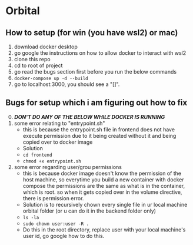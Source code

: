 # Orbital

## How to setup (for win (you have wsl2) or mac)
1. download docker desktop
2. go google the instructions on how to allow docker to interact with wsl2
3. clone this repo
4. cd to root of project
5. go read the bugs section first before you run the below commands
6. `docker-compose up -d --build `
7. go to localhost:3000, you should see a "[]".

## Bugs for setup which i am figuring out how to fix
0. ***DON'T DO ANY OF THE BELOW WHILE DOCKER IS RUNNING***
1. some error relating to "entrypoint.sh"
   - this is because the entrypoint.sh file in frontend does not have execute permission due to it being created without it and being copied over to docker image
   - Solution 
   - `cd frontend`
   - `chmod +x entrypoint.sh`
2. some error regarding user/grou permissions
   - this is because docker image doesn't know the permission of the host machine, so everytime you build a new container with docker compose the permissions are the same as what is in the container, which is root. so when it gets copied over in the volume directive, there is permission error.
   - Solution is to recursively chown every single file in ur local machine orbital folder (or u can do it in the backend folder only)
   - `ls -la`
   - `sudo chown user:user -R .` 
   - Do this in the root directory, replace user with your local machine's user id, go google how to do this.
